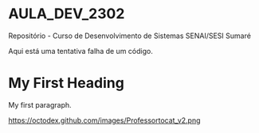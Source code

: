 # AULA_DEV_2302

Repositório - Curso de Desenvolvimento de Sistemas SENAI/SESI Sumaré

Aqui está uma tentativa falha de um código.
<!DOCTYPE html>
<html>
<body>

<h1>My First Heading</h1>
<p>My first paragraph.</p>

</body>
</html>

https://octodex.github.com/images/Professortocat_v2.png

